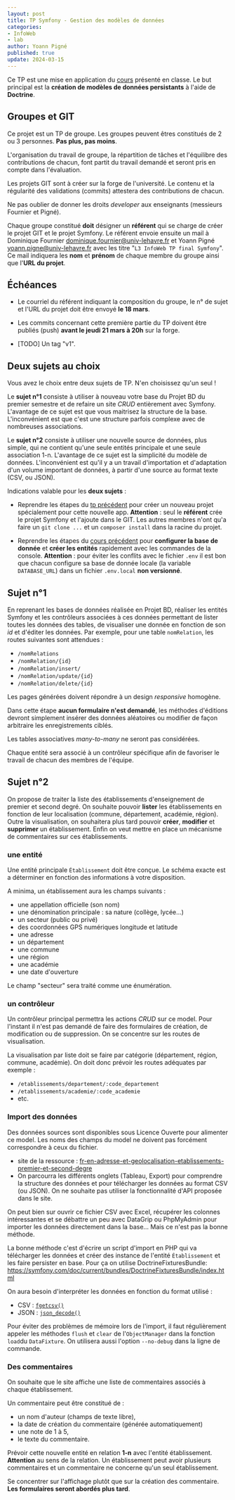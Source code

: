 ```yaml
---
layout: post
title: TP Symfony - Gestion des modèles de données
categories:  
- InfoWeb
- lab
author: Yoann Pigné
published: true
update: 2024-03-15
---
```











Ce TP est une mise en application du [cours](http://pigne.org/teaching/infoweb/lecture/Symfony-Modeles) présenté en classe. Le but principal est la **création de modèles de données persistants** à l'aide de **Doctrine**.



## Groupes et GIT


Ce projet est un TP de groupe. Les groupes peuvent êtres constitués de 2 ou 3 personnes. **Pas plus, pas moins**.  

L'organisation du travail de groupe, la répartition de tâches et l'équilibre des contributions de chacun,  font partit du travail demandé et seront pris en compte dans l'évaluation. 

Les projets GIT sont à créer sur la forge de l'université. Le contenu et la régularité des validations (commits) attestera des contributions de chacun. 

Ne pas oublier de donner les droits *developer* aux enseignants (messieurs Fournier et Pigné). 

<!-- Ce projet débute le TP final du cours d'InfoWeb. Ce dépôt GIT va être utilisé/amélioré jusqu'au dernier TP.  -->


Chaque groupe constitué **doit** désigner un **référent** qui se charge de créer le projet GIT et le projet Symfony. Le référent envoie ensuite un mail à Dominique Fournier <dominique.fournier@univ-lehavre.fr> et  Yoann Pigné <yoann.pigne@univ-lehavre.fr> avec les titre "`L3 InfoWeb TP final Symfony`". Ce mail indiquera les **nom** et **prénom** de chaque membre du groupe ainsi que l'**URL du projet**. 


## Échéances 

- Le courriel du référent indiquant la composition du groupe, le n° de sujet et l'URL du projet doit être envoyé **le 18 mars**.

- Les commits concernant cette première partie du TP doivent être publiés (push) **avant le jeudi 21 mars à 20h**  sur la forge. 
- [TODO] Un tag "v1". 

<!-- - Pour information, la seconde partie du TP, qui sera présentée la semaine prochaine sera a rendre pour le dimanche 27 mars.  -->


## Deux sujets au choix

Vous avez le choix entre deux sujets de TP. N'en choisissez qu'un seul !

Le **sujet n°1** consiste à utiliser à nouveau votre base du Projet BD du premier semestre et de refaire un site *CRUD* entièrement avec Symfony. L'avantage de ce sujet est que vous maitrisez la structure de la base. L'inconvénient est que c'est une structure parfois complexe avec de nombreuses associations. 

Le **sujet n°2** consiste à utiliser une nouvelle source de données, plus simple, qui ne contient qu'une seule entités principale et une seule association 1-n. L'avantage de ce sujet est la simplicité du modèle de données. L'inconvénient est qu'il y a un travail d'importation et d'adaptation d'un volume important de données,  à partir d'une source au format texte (CSV, ou JSON). 


Indications valable pour  les **deux sujets** : 

- Reprendre les étapes du [tp précédent](http://pigne.org/teaching/infoweb/lab/TP_Introduction_Symfony) pour créer un nouveau projet spécialement pour cette nouvelle app. **Attention** : seul le **référent** crée le projet Symfony et l'ajoute dans le GIT. Les autres membres n'ont qu'a faire un `git clone ...` et un `composer install`  dans la racine du projet.

- Reprendre les étapes du [cours précédent](http://pigne.org/teaching/infoweb/lecture/Symfony-Modeles) pour **configurer la base de donnée**  et **créer les entités** rapidement avec les commandes de la console. 
**Attention** : pour éviter les conflits avec le fichier `.env` il est bon que chacun configure sa base de donnée locale (la variable `DATABASE_URL`) dans un fichier `.env.local` **non versionné**.  

## Sujet n°1

En reprenant les bases de données réalisée en Projet BD, réaliser les entités Symfony et les contrôleurs associées à ces données permettant de lister toutes les données des tables, de visualiser une donnée en fonction de son *id* et d'éditer les données. Par exemple, pour une table `nomRelation`, les routes suivantes sont attendues :

- `/nomRelations`
- `/nomRelation/{id}`
- `/nomRelation/insert/`
- `/nomRelation/update/{id}`
- `/nomRelation/delete/{id}`

Les pages générées doivent répondre à un design *responsive* homogène.

Dans cette étape **aucun formulaire n'est demandé**, les méthodes d'éditions devront simplement insérer des données aléatoires ou modifier de façon arbitraire les enregistrements ciblés.

Les tables associatives *many-to-many* ne seront pas considérées.
    

Chaque entité sera associé à un contrôleur spécifique afin de favoriser le travail de chacun des membres de l'équipe.


## Sujet n°2

On propose de traiter la liste des établissements d'enseignement de premier et second degré. On souhaite pouvoir **lister** les établissements en fonction de leur localisation (commune, département, académie, région). Outre la visualisation, on souhaitera plus tard pouvoir **créer**, **modifier** et **supprimer** un établissement. Enfin on veut mettre en place un mécanisme de commentaires sur ces établissements.

### une entité

Une entité principale `Établissement` doit être conçue. Le schéma exacte est a déterminer en fonction des informations à votre disposition. 

A minima, un établissement aura les champs suivants : 

- une appellation officielle (son nom)
- une dénomination principale : sa nature (collège, lycée...)
- un secteur (public ou privé)
- des coordonnées GPS numériques longitude et latitude
- une adresse
- un département
- une commune 
- une région 
- une académie
- une date d'ouverture

Le champ "secteur" sera traité comme une énumération. 

### un contrôleur

Un contrôleur principal permettra les actions *CRUD* sur ce model. Pour l'instant il n'est pas demandé de faire des formulaires de création,  de modification ou de suppression. On se concentre sur les routes de visualisation. 

La visualisation par liste doit se faire par catégorie (département, région, commune, académie). On doit donc prévoir les routes adéquates par exemple : 

- `/etablissements/departement/:code_departement`
- `/etablissements/academie/:code_academie`
- etc.


### Import des données 

Des données sources sont disponibles sous Licence Ouverte pour alimenter ce model. Les noms des champs du model ne doivent pas forcément correspondre à ceux du fichier. 

- site de la ressource : [fr-en-adresse-et-geolocalisation-etablissements-premier-et-second-degre](https://data.education.gouv.fr/explore/dataset/fr-en-adresse-et-geolocalisation-etablissements-premier-et-second-degre/table/?disjunctive.nature_uai&disjunctive.nature_uai_libe&disjunctive.code_departement&disjunctive.code_region&disjunctive.code_academie&disjunctive.secteur_prive_code_type_contrat&disjunctive.secteur_prive_libelle_type_contrat&disjunctive.code_ministere&disjunctive.libelle_ministere)
- On parcourra les différents onglets (Tableau, Export) pour comprendre la structure des données et pour télécharger les données au format CSV (ou JSON). On ne souhaite pas utiliser la fonctionnalité d'API proposée dans le site. 


On peut bien sur ouvrir ce fichier CSV avec Excel, récupérer les colonnes intéressantes et se débattre un peu avec DataGrip ou PhpMyAdmin pour importer les données directement dans la base... Mais ce n'est pas la bonne méthode. 

La  bonne méthode c'est d'écrire un script d'import en PHP qui va télécharger les données et créer des instance de l'entité `Établissement` et les faire persister en base. Pour ça on utilise DoctrineFixturesBundle: <https://symfony.com/doc/current/bundles/DoctrineFixturesBundle/index.html>

On aura besoin d'interpréter les données en fonction du format utilisé : 

- CSV : [`fgetcsv()`](https://www.php.net/manual/fr/function.fgetcsv.php)
- JSON : [`json_decode()`](https://www.php.net/manual/fr/function.json-decode.php)

Pour éviter des problèmes de mémoire lors de l'import, il faut régulièrement appeler les méthodes  `flush` et `clear` de l'`ObjectManager` dans la fonction `load`du `DataFixture`. On utilisera aussi l'option `--no-debug` dans la ligne de commande. 

### Des commentaires 


On souhaite que le site affiche une liste de commentaires associés à chaque établissement. 

Un commentaire peut être constitué de : 
- un nom d'auteur (champs de texte libre),
- la date de création du commentaire (générée automatiquement)
- une note de 1 à 5,
- le texte du commentaire.

Prévoir cette nouvelle entité en relation **1-n** avec l'entité établissement. **Attention** au sens de la relation. Un établissement peut avoir plusieurs commentaires et un commentaire ne concerne qu'un seul établissement.

Se concentrer sur l'affichage  plutôt que sur la création des commentaire. **Les formulaires seront abordés plus tard**. 



